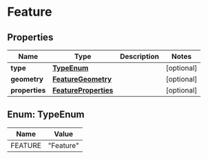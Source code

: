# Feature

## Properties
Name | Type | Description | Notes
------------ | ------------- | ------------- | -------------
**type** | [**TypeEnum**](#TypeEnum) |  |  [optional]
**geometry** | [**FeatureGeometry**](FeatureGeometry.md) |  |  [optional]
**properties** | [**FeatureProperties**](FeatureProperties.md) |  |  [optional]

<a name="TypeEnum"></a>
## Enum: TypeEnum
Name | Value
---- | -----
FEATURE | &quot;Feature&quot;
